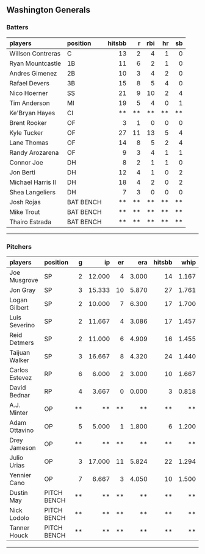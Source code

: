 ## Washington Generals

### Batters

 
|players           |position  | hitsbb|  r| rbi| hr| sb| 
|:-----------------|:---------|------:|--:|---:|--:|--:| 
|Willson Contreras |C         |     13|  2|   4|  1|  0| 
|Ryan Mountcastle  |1B        |     11|  6|   2|  1|  0| 
|Andres Gimenez    |2B        |     10|  3|   4|  2|  0| 
|Rafael Devers     |3B        |     15|  8|   5|  4|  0| 
|Nico Hoerner      |SS        |     21|  9|  10|  2|  4| 
|Tim Anderson      |MI        |     19|  5|   4|  0|  1| 
|Ke'Bryan Hayes    |CI        |     **| **|  **| **| **| 
|Brent Rooker      |OF        |      3|  1|   0|  0|  0| 
|Kyle Tucker       |OF        |     27| 11|  13|  5|  4| 
|Lane Thomas       |OF        |     14|  8|   5|  2|  4| 
|Randy Arozarena   |OF        |      9|  3|   4|  1|  1| 
|Connor Joe        |DH        |      8|  2|   1|  1|  0| 
|Jon Berti         |DH        |     12|  4|   1|  0|  2| 
|Michael Harris II |DH        |     18|  4|   2|  0|  2| 
|Shea Langeliers   |DH        |      7|  3|   0|  0|  0| 
|Josh Rojas        |BAT BENCH |     **| **|  **| **| **| 
|Mike Trout        |BAT BENCH |     **| **|  **| **| **| 
|Thairo Estrada    |BAT BENCH |     **| **|  **| **| **| 


* * *

### Pitchers

 
|players        |position    |  g|     ip| er|   era| hitsbb|  whip| so|  w| sv| 
|:--------------|:-----------|--:|------:|--:|-----:|------:|-----:|--:|--:|--:| 
|Joe Musgrove   |SP          |  2| 12.000|  4| 3.000|     14| 1.167| 13|  1|  0| 
|Jon Gray       |SP          |  3| 15.333| 10| 5.870|     27| 1.761| 14|  0|  0| 
|Logan Gilbert  |SP          |  2| 10.000|  7| 6.300|     17| 1.700| 10|  1|  0| 
|Luis Severino  |SP          |  2| 11.667|  4| 3.086|     17| 1.457|  8|  1|  0| 
|Reid Detmers   |SP          |  2| 11.000|  6| 4.909|     16| 1.455| 15|  0|  0| 
|Taijuan Walker |SP          |  3| 16.667|  8| 4.320|     24| 1.440| 13|  1|  0| 
|Carlos Estevez |RP          |  6|  6.000|  2| 3.000|     10| 1.667|  8|  2|  2| 
|David Bednar   |RP          |  4|  3.667|  0| 0.000|      3| 0.818|  5|  0|  2| 
|A.J. Minter    |OP          | **|     **| **|    **|     **|    **| **| **| **| 
|Adam Ottavino  |OP          |  5|  5.000|  1| 1.800|      6| 1.200|  1|  0|  0| 
|Drey Jameson   |OP          | **|     **| **|    **|     **|    **| **| **| **| 
|Julio Urias    |OP          |  3| 17.000| 11| 5.824|     22| 1.294| 14|  1|  0| 
|Yennier Cano   |OP          |  7|  6.667|  3| 4.050|     10| 1.500|  5|  0|  0| 
|Dustin May     |PITCH BENCH | **|     **| **|    **|     **|    **| **| **| **| 
|Nick Lodolo    |PITCH BENCH | **|     **| **|    **|     **|    **| **| **| **| 
|Tanner Houck   |PITCH BENCH | **|     **| **|    **|     **|    **| **| **| **| 


* * *


